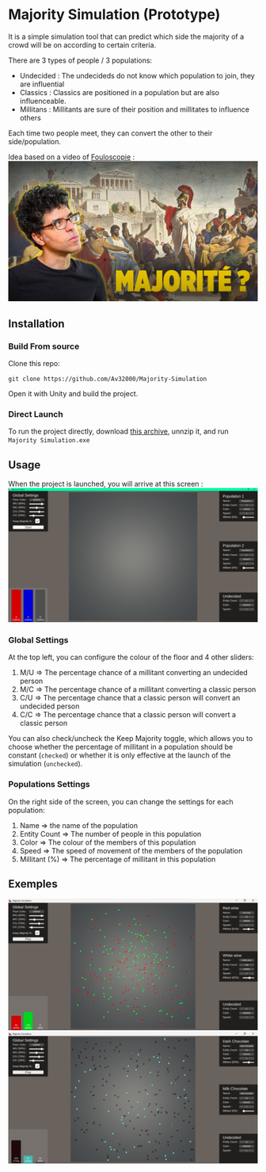 # Majority Simulation (Prototype)

It is a simple simulation tool that can predict which side the majority of a crowd will be on according to certain criteria.

There are 3 types of people / 3 populations:

- Undecided : The undecideds do not know which population to join, they are influential
- Classics : Classics are positioned in a population but are also influenceable.
- Millitans : Millitants are sure of their position and millitates to influence others

Each time two people meet, they can convert the other to their side/population.

Idea based on a video of [Fouloscopie](https://www.youtube.com/@Fouloscopie) : [![Preview](https://raw.githubusercontent.com/Av32000/Majority-Simulation/main/src/Videopreview.jpg)](https://www.youtube.com/watch?v=gtXHv95pwyE&t=998s)

## Installation

### Build From source

Clone this repo:

```
git clone https://github.com/Av32000/Majority-Simulation
```

Open it with Unity and build the project.

### Direct Launch

To run the project directly, download [this archive](https://github.com/Av32000/Majority-Simulation/releases/tag/v1.0), unnzip it, and run `Majority Simulation.exe`

## Usage

When the project is launched, you will arrive at this screen : ![HomeScreen](https://raw.githubusercontent.com/Av32000/Majority-Simulation/main/src/HomeScreen.png)

### Global Settings

At the top left, you can configure the colour of the floor and 4 other sliders:

1. M/U => The percentage chance of a millitant converting an undecided person
2. M/C => The percentage chance of a millitant converting a classic person
3. C/U => The percentage chance that a classic person will convert an undecided person
4. C/C => The percentage chance that a classic person will convert a classic person

You can also check/uncheck the Keep Majority toggle, which allows you to choose whether the percentage of millitant in a population should be constant (`checked`) or whether it is only effective at the launch of the simulation (`unchecked`).

### Populations Settings

On the right side of the screen, you can change the settings for each population:

1. Name => the name of the population
2. Entity Count => The number of people in this population
3. Color => The colour of the members of this population
4. Speed => The speed of movement of the members of the population
5. Millitant (%) => The percentage of millitant in this population

## Exemples
![RedWine / WhiteWine](https://raw.githubusercontent.com/Av32000/Majority-Simulation/main/src/Red-White%20wine.png)
![DarkChocolate / Milk Chocolate](https://raw.githubusercontent.com/Av32000/Majority-Simulation/main/src/Milk-Dark.png)
